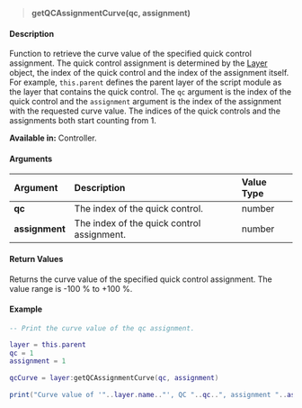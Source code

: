>**getQCAssignmentCurve(qc, assignment)**

#### Description

Function to retrieve the curve value of the specified quick control assignment. The quick control assignment is determined by the [Layer](./Layer.md) object, the index of the quick control and the index of the assignment itself. For example, ``this.parent`` defines the parent layer of the script module as the layer that contains the quick control. The ``qc`` argument is the index of the quick control and the ``assignment`` argument is the index of the assignment with the requested curve value. The indices of the quick controls and the assignments both start counting from 1.

**Available in:** Controller.

#### Arguments

|Argument|Description|Value Type|
|:-|:-|:-|
|**qc**|The index of the quick control.|number|
|**assignment**|The index of the quick control assignment.|number

#### Return Values

Returns the curve value of the specified quick control assignment. The value range is -100 % to +100 %.

#### Example

```lua
-- Print the curve value of the qc assignment.

layer = this.parent
qc = 1
assignment = 1
  
qcCurve = layer:getQCAssignmentCurve(qc, assignment)
   
print("Curve value of '"..layer.name.."', QC "..qc..", assignment "..assignment..": "..qcCurve..".")
```

